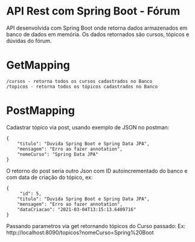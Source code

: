 # API Rest com Spring Boot - Fórum

API desenvolvida com Spring Boot onde retorna dados armazenados em banco de dados em memória.
Os dados retornados são cursos, tópicos e dúvidas do fórum.

# GetMapping
```
/cursos - retorna todos os cursos cadastrados no Banco 
/topicos - retorna todos os tópicos cadastrados no Banco
```
# PostMapping

Cadastrar tópico via post, usando exemplo de JSON no postman:
```
{
    "titulo": "Duvida Spring Boot e Spring Data JPA",
    "mensagem": "Erro ao fazer annotation",
    "nomeCurso": "Spring Data JPA"
}
```
O retorno do post seria outro Json com ID autoincrementado do banco e com data de criação do tópico, ex:
```
{
     "id": 5,
    "titulo": "Duvida Spring Boot e Spring Data JPA",
    "mensagem": "Erro ao fazer annotation",
    "dataCriacao": "2021-03-04T13:15:13.6409716"
}
```

Passando parametros via get retornando tópicos do Curso passado:
Ex: http://localhost:8090/topicos?nomeCurso=Spring%20Boot


